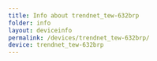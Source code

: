 ```yaml
---
title: Info about trendnet_tew-632brp
folder: info
layout: deviceinfo
permalink: /devices/trendnet_tew-632brp/
device: trendnet_tew-632brp
---
```


